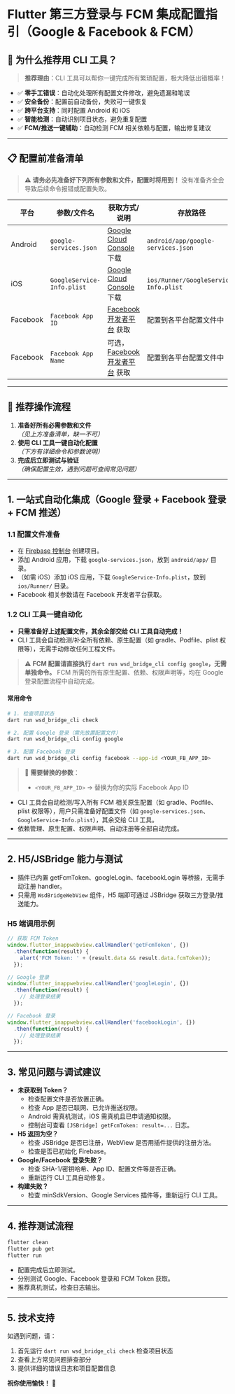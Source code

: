 # Flutter 第三方登录与 FCM 集成配置指引（Google & Facebook & FCM）

## 🚀 为什么推荐用 CLI 工具？

> **推荐理由**：CLI 工具可以帮你一键完成所有繁琐配置，极大降低出错概率！

- ✅ **零手工错误**：自动化处理所有配置文件修改，避免遗漏和笔误
- ✅ **安全备份**：配置前自动备份，失败可一键恢复
- ✅ **跨平台支持**：同时配置 Android 和 iOS
- ✅ **智能检测**：自动识别项目状态，避免重复配置
- ✅ **FCM/推送一键辅助**：自动检测 FCM 相关依赖与配置，输出修复建议

---

## 📋 配置前准备清单

> ⚠️ **请务必先准备好下列所有参数和文件，配置时将用到！**
> 没有准备齐全会导致后续命令报错或配置失败。

| 平台     | 参数/文件名                | 获取方式/说明                         | 存放路径                    |
|----------|---------------------------|--------------------------------------|---------------------------|
| Android  | `google-services.json`    | [Google Cloud Console](https://console.cloud.google.com/) 下载 | `android/app/google-services.json` |
| iOS      | `GoogleService-Info.plist` | [Google Cloud Console](https://console.cloud.google.com/) 下载 | `ios/Runner/GoogleService-Info.plist` |
| Facebook | `Facebook App ID`          | [Facebook 开发者平台](https://developers.facebook.com/) 获取 | 配置到各平台配置文件中 |
| Facebook | `Facebook App Name`        | 可选，[Facebook 开发者平台](https://developers.facebook.com/) 获取 | 配置到各平台配置文件中 |

---

## 🎯 推荐操作流程

1. **准备好所有必需参数和文件**  
   _（见上方准备清单，缺一不可）_
2. **使用 CLI 工具一键自动化配置**  
   _（下方有详细命令和参数说明）_
3. **完成后立即测试与验证**  
   _（确保配置生效，遇到问题可查阅常见问题）_

---

## 1. 一站式自动化集成（Google 登录 + Facebook 登录 + FCM 推送）

### 1.1 配置文件准备

- 在 [Firebase 控制台](https://console.firebase.google.com/) 创建项目。
- 添加 Android 应用，下载 `google-services.json`，放到 `android/app/` 目录。
- （如需 iOS）添加 iOS 应用，下载 `GoogleService-Info.plist`，放到 `ios/Runner/` 目录。
- Facebook 相关参数请在 Facebook 开发者平台获取。

### 1.2 CLI 工具一键自动化

- **只需准备好上述配置文件，其余全部交给 CLI 工具自动完成！**
- CLI 工具会自动检测/补全所有依赖、原生配置（如 gradle、Podfile、plist 权限等），无需手动修改任何工程文件。

> ⚠️ **FCM 配置请直接执行 `dart run wsd_bridge_cli config google`，无需单独命令。**
> FCM 所需的所有原生配置、依赖、权限声明等，均在 Google 登录配置流程中自动完成。

#### 常用命令

```bash
# 1. 检查项目状态
dart run wsd_bridge_cli check

# 2. 配置 Google 登录（需先放置配置文件）
dart run wsd_bridge_cli config google

# 3. 配置 Facebook 登录
dart run wsd_bridge_cli config facebook --app-id <YOUR_FB_APP_ID>
```

> 🔴 **需要替换的参数**：
> - `<YOUR_FB_APP_ID>` → 替换为你的实际 Facebook App ID

- CLI 工具会自动检测/写入所有 FCM 相关原生配置（如 gradle、Podfile、plist 权限等），用户只需准备好配置文件（如 `google-services.json`、`GoogleService-Info.plist`），其余交给 CLI 工具。
- 依赖管理、原生配置、权限声明、自动注册等全部自动完成。

---

## 2. H5/JSBridge 能力与测试

- 插件已内置 getFcmToken、googleLogin、facebookLogin 等桥接，无需手动注册 handler。
- 只需用 `WsdBridgeWebView` 组件，H5 端即可通过 JSBridge 获取三方登录/推送能力。

### H5 端调用示例

```js
// 获取 FCM Token
window.flutter_inappwebview.callHandler('getFcmToken', {})
  .then(function(result) {
    alert('FCM Token: ' + (result.data && result.data.fcmToken));
  });

// Google 登录
window.flutter_inappwebview.callHandler('googleLogin', {})
  .then(function(result) {
    // 处理登录结果
  });

// Facebook 登录
window.flutter_inappwebview.callHandler('facebookLogin', {})
  .then(function(result) {
    // 处理登录结果
  });
```

---

## 3. 常见问题与调试建议

- **未获取到 Token？**
  - 检查配置文件是否放置正确。
  - 检查 App 是否已联网、已允许推送权限。
  - Android 需真机测试，iOS 需真机且已申请通知权限。
  - 控制台可查看 `[JSBridge] getFcmToken: result=...` 日志。
- **H5 返回为空？**
  - 检查 JSBridge 是否已注册，WebView 是否用插件提供的注册方法。
  - 检查是否已初始化 Firebase。
- **Google/Facebook 登录失败？**
  - 检查 SHA-1/密钥哈希、App ID、配置文件等是否正确。
  - 重新运行 CLI 工具自动修复。
- **构建失败？**
  - 检查 minSdkVersion、Google Services 插件等，重新运行 CLI 工具。

---

## 4. 推荐测试流程

```bash
flutter clean
flutter pub get
flutter run
```
- 配置完成后立即测试。
- 分别测试 Google、Facebook 登录和 FCM Token 获取。
- 推荐真机测试，检查日志输出。

---

## 5. 技术支持

如遇到问题，请：
1. 首先运行 `dart run wsd_bridge_cli check` 检查项目状态
2. 查看上方常见问题排查部分
3. 提供详细的错误日志和项目配置信息

**祝你使用愉快！** 🎉